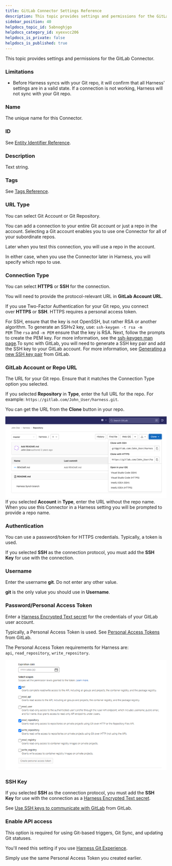 ```yaml
---
title: GitLab Connector Settings Reference
description: This topic provides settings and permissions for the GitLab Connector. Limitations. Before Harness syncs with your Git repo, it will confirm that all Harness' settings are in a valid state. If a conn…
sidebar_position: 40
helpdocs_topic_id: 5abnoghjgo
helpdocs_category_id: xyexvcc206
helpdocs_is_private: false
helpdocs_is_published: true
---
```


This topic provides settings and permissions for the GitLab Connector.

### Limitations

* Before Harness syncs with your Git repo, it will confirm that all Harness' settings are in a valid state. If a connection is not working, Harness will not sync with your Git repo.

### Name

The unique name for this Connector.

### ID

See [Entity Identifier Reference](../../../20_References/entity-identifier-reference.md).

### Description

Text string.

### Tags

See [Tags Reference](../../../20_References/tags-reference.md).

### URL Type

You can select Git Account or Git Repository.

You can add a connection to your entire Git account or just a repo in the account. Selecting a Git account enables you to use one Connector for all of your subordinate repos.

Later when you test this connection, you will use a repo in the account.

In either case, when you use the Connector later in Harness, you will specify which repo to use.

### Connection Type

You can select **HTTPS** or **SSH** for the connection.

You will need to provide the protocol-relevant URL in **GitLab Account URL**.

If you use Two-Factor Authentication for your Git repo, you connect over **HTTPS** or **SSH**. HTTPS requires a personal access token.

For SSH, ensure that the key is not OpenSSH, but rather RSA or another algorithm. To generate an SSHv2 key, use: `ssh-keygen -t rsa -m PEM` The `rsa` and `-m PEM` ensure that the key is RSA. Next, follow the prompts to create the PEM key. For more information, see the [ssh-keygen man page](https://linux.die.net/man/1/ssh-keygen).To sync with GitLab, you will need to generate a SSH key pair and add the SSH key to your GitLab account. For more information, see [Generating a new SSH key pair](https://gitlab.com/help/ssh/README#generating-a-new-ssh-key-pair) from GitLab.

### GitLab Account or Repo URL

The URL for your Git repo. Ensure that it matches the Connection Type option you selected.

If you selected **Repository** in **Type**, enter the full URL for the repo. For example: `https://gitlab.com/John_User/harness.git`.

You can get the URL from the **Clone** button in your repo.

![](./static/git-lab-connector-settings-reference-03.png)
If you selected **Account** in **Type**, enter the URL without the repo name. When you use this Connector in a Harness setting you will be prompted to provide a repo name.

### Authentication

You can use a password/token for HTTPS credentials. Typically, a token is used.

If you selected **SSH** as the connection protocol, you must add the **SSH Key** for use with the connection. 

### Username

Enter the username **git**. Do not enter any other value.

**git** is the only value you should use in **Username**.

### Password/Personal Access Token

Enter a [Harness Encrypted Text secret](../../../Secrets/2-add-use-text-secrets.md) for the credentials of your GitLab user account.

Typically, a Personal Access Token is used. See [Personal Access Tokens](https://docs.gitlab.com/ee/user/profile/personal_access_tokens.html) from GitLab.

The Personal Access Token requirements for Harness are: `api`, `read_repository`, `write_repository`.

![](./static/git-lab-connector-settings-reference-04.png)
### SSH Key

If you selected **SSH** as the connection protocol, you must add the **SSH Key** for use with the connection as a [Harness Encrypted Text secret](../../../Secrets/2-add-use-text-secrets.md).

See [Use SSH keys to communicate with GitLab](https://docs.gitlab.com/ee/user/ssh.html) from GitLab.

### Enable API access

This option is required for using Git-based triggers, Git Sync, and updating Git statuses. 

You'll need this setting if you use [Harness Git Experience](https://harness.helpdocs.io/article/grfeel98am).

Simply use the same Personal Access Token you created earlier.


